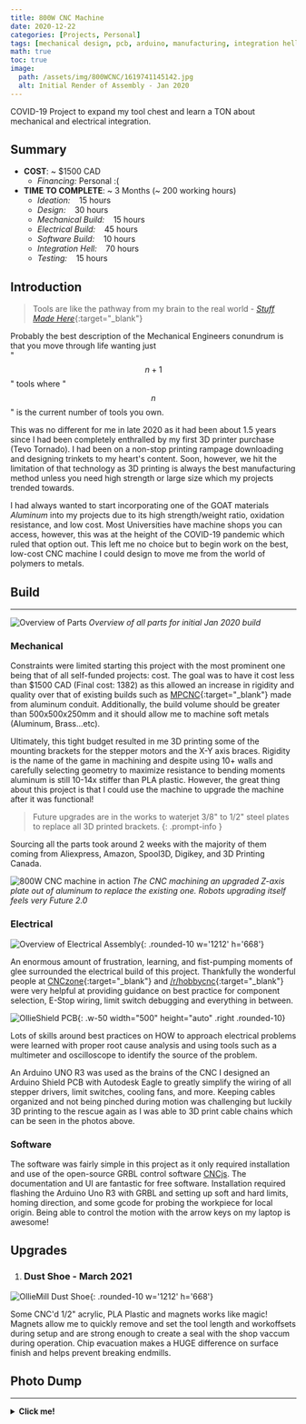 ```yaml
---
title: 800W CNC Machine
date: 2020-12-22 
categories: [Projects, Personal]
tags: [mechanical design, pcb, arduino, manufacturing, integration hell]     # TAG names should always be lowercase
math: true
toc: true
image:
  path: /assets/img/800WCNC/1619741145142.jpg
  alt: Initial Render of Assembly - Jan 2020
---
```


COVID-19 Project to expand my tool chest and learn a TON about mechanical and electrical integration.
## Summary
- **COST**: ~ $1500 CAD
    + *Financing:* Personal :(
- **TIME TO COMPLETE**: ~ 3 Months (~ 200 working hours)
    + *Ideation:* &nbsp;&nbsp; 15 hours
    + *Design:* &nbsp;&nbsp; 30 hours
    + *Mechanical Build:* &nbsp;&nbsp; 15 hours
    + *Electrical Build:* &nbsp;&nbsp; 45 hours
    + *Software Build:* &nbsp;&nbsp; 10 hours
    + *Integration Hell:* &nbsp;&nbsp; 70 hours
    + *Testing:* &nbsp;&nbsp; 15 hours  
<!-- &nbsp; is to add some "tab" spaces -->

## Introduction
> Tools are like the pathway from my brain to the real world - [*Stuff Made Here*](https://www.youtube.com/@StuffMadeHere){:target="_blank"}

Probably the best description of the Mechanical Engineers conundrum is that you move through life wanting just   
"$$ n + 1 $$" tools where "$$ n $$" is the current number of tools you own.

This was no different for me in late 2020 as it had been about 1.5 years since I had been completely enthralled by my first 3D printer purchase (Tevo Tornado). I had been on a non-stop printing rampage downloading and designing trinkets to my heart's content. Soon, however, we hit the limitation of that technology as 3D printing is always the best manufacturing method unless you need high strength or large size which my projects trended towards.


I had always wanted to start incorporating one of the GOAT materials *Aluminum* into my projects due to its high strength/weight ratio, oxidation resistance, and low cost. Most Universities have machine shops you can access, however, this was at the height of the COVID-19 pandemic which ruled that option out. This left me no choice but to begin work on the best, low-cost CNC machine I could design to move me from the world of polymers to metals.

## Build
___
![Overview of Parts](/assets/img/800WCNC/1619741155349.jpg)
_Overview of all parts for initial Jan 2020 build_
### Mechanical
Constraints were limited starting this project with the most prominent one being that of all self-funded projects: cost. The goal was to have it cost less than $1500 CAD (Final cost: 1382) as this allowed an increase in rigidity and quality over that of existing builds such as [MPCNC](https://docs.v1e.com/mpcnc/intro/){:target="_blank"} made from aluminum conduit. Additionally, the build volume should be greater than 500x500x250mm and it should allow me to machine soft metals (Aluminum, Brass...etc).


Ultimately, this tight budget resulted in me 3D printing some of the mounting brackets for the stepper motors and the X-Y axis braces. Rigidity is the name of the game in machining and despite using 10+ walls and carefully selecting geometry to maximize resistance to bending moments aluminum is still 10-14x stiffer than PLA plastic. However, the great thing about this project is that I could use the machine to upgrade the machine after it was functional!


> Future upgrades are in the works to waterjet 3/8" to 1/2" steel plates to replace all 3D printed brackets.
{: .prompt-info }


Sourcing all the parts took around 2 weeks with the majority of them coming from Aliexpress, Amazon, Spool3D, Digikey, and 3D Printing Canada.


![800W CNC machine in action](/assets/img/800WCNC/20210827_144305.jpg)
_The CNC machining an upgraded Z-axis plate out of aluminum to replace the existing one. Robots upgrading itself feels very Future 2.0_


### Electrical
![Overview of Electrical Assembly](/assets/img/800WCNC/1619741145150.jpg){: .rounded-10 w='1212' h='668'}


An enormous amount of frustration, learning, and fist-pumping moments of glee surrounded the electrical build of this project. Thankfully the wonderful people at [CNCzone](https://www.cnczone.com/forums/){:target="_blank"} and [/r/hobbycnc](https://www.reddit.com/r/hobbycnc/){:target="_blank"} were very helpful at providing guidance on best practice for component selection, E-Stop wiring, limit switch debugging and everything in between.


![OllieShield PCB](/assets/img/800WCNC/20230611_184939.jpg){: .w-50 width="500" height="auto" .right .rounded-10}


Lots of skills around best practices on HOW to approach electrical problems were learned with proper root cause analysis and using tools such as a multimeter and oscilloscope to identify the source of the problem.


An Arduino UNO R3 was used as the brains of the CNC I designed an Arduino Shield PCB with Autodesk Eagle to greatly simplify the wiring of all stepper drivers, limit switches, cooling fans, and more. Keeping cables organized and not being pinched during motion was challenging but luckily 3D printing to the rescue again as I was able to 3D print cable chains which can be seen in the photos above.




### Software
The software was fairly simple in this project as it only required installation and use of the open-source GRBL control software [CNCjs](https://cnc.js.org/). The documentation and UI are fantastic for free software. Installation required flashing the Arduino Uno R3 with GRBL and setting up soft and hard limits, homing direction, and some gcode for probing the workpiece for local origin. Being able to control the motion with the arrow keys on my laptop is awesome!
 


## Upgrades
1. ### Dust Shoe - March 2021
![OllieMill Dust Shoe](/assets/img/800WCNC/Dust%20Shoe/20210605_163307_1.gif){: .rounded-10 w='1212' h='668'}

Some CNC'd 1/2" acrylic, PLA Plastic and magnets works like magic!
Magnets allow me to quickly remove and set the tool length and workoffsets during setup and are strong enough to create a seal with the shop vaccum during operation. Chip evacuation makes a HUGE difference on surface finish and helps prevent breaking endmills. 

## Photo Dump
___
<details> 
<summary><strong>Click me!</strong></summary>
<img src="/assets/img/800WCNC/20220503_122626.jpg">
{% include embed/youtube.html id='NwxVsA7ClGE' %}
</details>

